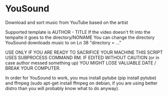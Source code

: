 # YouSound
Download and sort music from YouTube based on the artist

Supported template is AUTHOR - TITLE
If the video doesn't fit into the tempalte it goes to the directory/NONAME
You can change the directory YouSound downloads music to on Ln 38 "directory = ..."


USE ONLY IF YOU ARE READY TO SACRIFICE YOUR MACHINE
THIS SCRIPT USES SUBPROCESS COMMAND RM. IF EDITED WITHOUT CAUTION (or in case author messed something up) YOU MIGHT LOSE VALUABLE DATE / BREAK YOUR COMPUTER.



In order for YouSound to work, you mus install pytube (pip install pytube) and ffmpeg (sudo apt-get install ffmpeg on debian, if you are using better distro than you will probably know what to do anyway).
